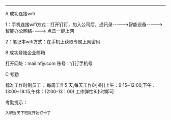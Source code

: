 # 
---
A 成功连接wifi

  1：手机连接wifi方式：打开钉钉，加入公司后，通讯录----->智能设备----->智能办公网络----> 点击一键上网

  2：笔记本wifi方式：在手机上获取专属上网密码

B 成功登陆企业邮箱

  打开网址：mail.hfjy.com 账号：钉钉手机号

C 考勤

  标准工作时制员工： 每周工作5 天,每天工作8小时(上午：9:15~12:00,下午：13:00~18:15,午休：12:00-13：00) 工作弹性8小时即可

  考勤提示：

    入职当天下班就开始打卡了


